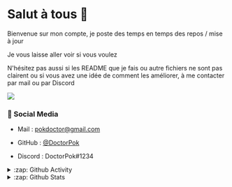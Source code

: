# Salut à tous 👋

Bienvenue sur mon compte, je poste des temps en temps des repos / mise à jour
<br/>

Je vous laisse aller voir si vous voulez
<br/>

N'hésitez pas aussi si les README que je fais ou autre fichiers ne sont pas clairent ou si vous avez une idée de comment les améliorer, à me contacter par mail ou par Discord


<img src="https://api.ghprofile.me/view?username=DoctorPok42"/>
 
### 📙 Social Media
   
 - Mail : pokdoctor@gmail.com

 - GitHub : [@DoctorPok](https://github.com/DoctorPok42/)

 - Discord : DoctorPok#1234

<details>
  <summary>:zap: Github Activity</summary>
<!--START_SECTION:activity-->
 
 </details>
 
<details>
  <summary>:zap: Github Stats</summary>
 
![GitHub stats](https://github-readme-stats.vercel.app/api?username=DoctorPok42&show_icons=true&theme=algolia)

![Top Langs](https://github-readme-stats.vercel.app/api/top-langs/?username=DoctorPok42&theme=algolia&layout=compact)
 </details>
